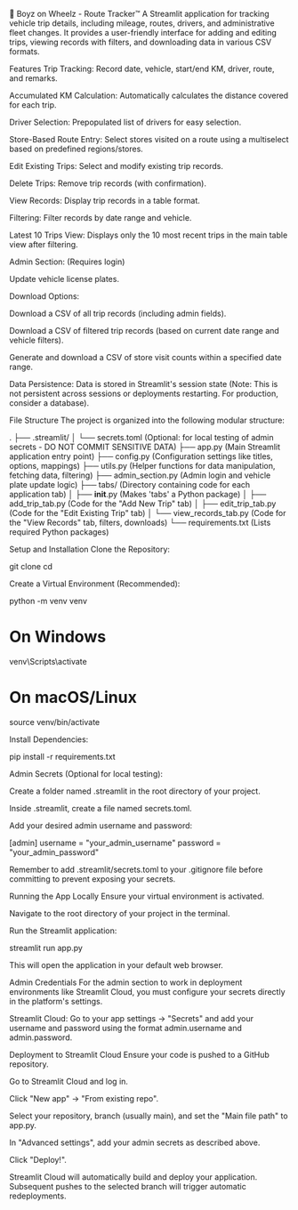 🚚 Boyz on Wheelz - Route Tracker™
A Streamlit application for tracking vehicle trip details, including mileage, routes, drivers, and administrative fleet changes. It provides a user-friendly interface for adding and editing trips, viewing records with filters, and downloading data in various CSV formats.

Features
Trip Tracking: Record date, vehicle, start/end KM, driver, route, and remarks.

Accumulated KM Calculation: Automatically calculates the distance covered for each trip.

Driver Selection: Prepopulated list of drivers for easy selection.

Store-Based Route Entry: Select stores visited on a route using a multiselect based on predefined regions/stores.

Edit Existing Trips: Select and modify existing trip records.

Delete Trips: Remove trip records (with confirmation).

View Records: Display trip records in a table format.

Filtering: Filter records by date range and vehicle.

Latest 10 Trips View: Displays only the 10 most recent trips in the main table view after filtering.

Admin Section: (Requires login)

Update vehicle license plates.

Download Options:

Download a CSV of all trip records (including admin fields).

Download a CSV of filtered trip records (based on current date range and vehicle filters).

Generate and download a CSV of store visit counts within a specified date range.

Data Persistence: Data is stored in Streamlit's session state (Note: This is not persistent across sessions or deployments restarting. For production, consider a database).

File Structure
The project is organized into the following modular structure:

.
├── .streamlit/
│   └── secrets.toml  (Optional: for local testing of admin secrets - DO NOT COMMIT SENSITIVE DATA)
├── app.py            (Main Streamlit application entry point)
├── config.py         (Configuration settings like titles, options, mappings)
├── utils.py          (Helper functions for data manipulation, fetching data, filtering)
├── admin_section.py  (Admin login and vehicle plate update logic)
├── tabs/             (Directory containing code for each application tab)
│   ├── __init__.py   (Makes 'tabs' a Python package)
│   ├── add_trip_tab.py (Code for the "Add New Trip" tab)
│   ├── edit_trip_tab.py (Code for the "Edit Existing Trip" tab)
│   └── view_records_tab.py (Code for the "View Records" tab, filters, downloads)
└── requirements.txt  (Lists required Python packages)

Setup and Installation
Clone the Repository:

git clone <your-repo-url>
cd <your-repo-name>

Create a Virtual Environment (Recommended):

python -m venv venv
# On Windows
venv\Scripts\activate
# On macOS/Linux
source venv/bin/activate

Install Dependencies:

pip install -r requirements.txt

Admin Secrets (Optional for local testing):

Create a folder named .streamlit in the root directory of your project.

Inside .streamlit, create a file named secrets.toml.

Add your desired admin username and password:

[admin]
username = "your_admin_username"
password = "your_admin_password"

Remember to add .streamlit/secrets.toml to your .gitignore file before committing to prevent exposing your secrets.

Running the App Locally
Ensure your virtual environment is activated.

Navigate to the root directory of your project in the terminal.

Run the Streamlit application:

streamlit run app.py

This will open the application in your default web browser.

Admin Credentials
For the admin section to work in deployment environments like Streamlit Cloud, you must configure your secrets directly in the platform's settings.

Streamlit Cloud: Go to your app settings -> "Secrets" and add your username and password using the format admin.username and admin.password.

Deployment to Streamlit Cloud
Ensure your code is pushed to a GitHub repository.

Go to Streamlit Cloud and log in.

Click "New app" -> "From existing repo".

Select your repository, branch (usually main), and set the "Main file path" to app.py.

In "Advanced settings", add your admin secrets as described above.

Click "Deploy!".

Streamlit Cloud will automatically build and deploy your application. Subsequent pushes to the selected branch will trigger automatic redeployments.
